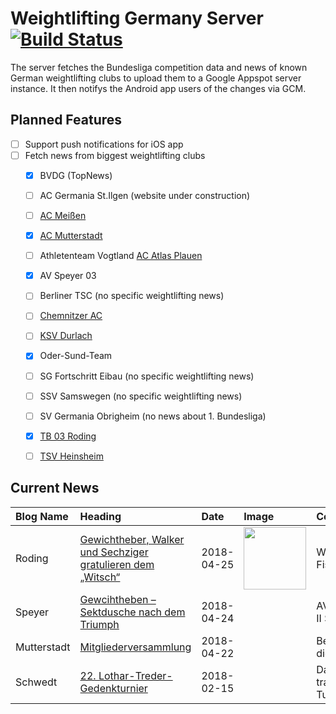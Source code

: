 # Weightlifting Germany Server [![Build Status](https://travis-ci.org/WGierke/weightlifting_germany_server.svg?branch=master)](https://travis-ci.org/WGierke/weightlifting_germany_server)

The server fetches the Bundesliga competition data and news of known German weightlifting clubs to upload them to a Google Appspot server instance.
It then notifys the Android app users of the changes via GCM.

## Planned Features
- [ ] Support push notifications for iOS app  
- [ ] Fetch news from biggest weightlifting clubs
    - [X] BVDG (TopNews)
    - [ ] AC Germania St.Ilgen (website under construction)
    - [ ] [AC Meißen](http://www.ac-meissen.de/index.php?start=1)
    - [X] [AC Mutterstadt](http://www.ac-mutterstadt.de/index.php?start=1)
    - [ ] Athletenteam Vogtland [AC Atlas Plauen](https://acatlas.wordpress.com/)
    - [X] AV Speyer 03
    - [ ] Berliner TSC (no specific weightlifting news)
    - [ ] [Chemnitzer AC](http://chemnitzer-athletenclub.de/aktuelles/news/page/1/)
    - [ ] [KSV Durlach](http://ksvdurlach.de/news?page_n54=1)
    - [X] Oder-Sund-Team
    - [ ] SG Fortschritt Eibau (no specific weightlifting news)
    - [ ] SSV Samswegen (no specific weightlifting news)
    - [ ] SV Germania Obrigheim (no news about 1. Bundesliga)
    - [X] [TB 03 Roding](http://www.tb03-gewichtheben.de/page/1/)
    - [ ] [TSV Heinsheim](http://gewichtheben.tsv-heinsheim.de/index.php?start=1)


## Current News

| Blog Name   | Heading                                                                                                                                                           | Date       | Image                                                                                                     | Content                 |
|:------------|:------------------------------------------------------------------------------------------------------------------------------------------------------------------|:-----------|:----------------------------------------------------------------------------------------------------------|:------------------------|
| Roding      | [Gewichtheber, Walker und Sechziger gratulieren dem „Witsch“](https://www.tb03-gewichtheben.de/2018/04/gewichtheber-walker-und-sechziger-gratulieren-dem-witsch/) | 2018-04-25 | <img src='https://www.tb03-gewichtheben.de/wp-content/uploads/2018/04/K1600_P1080504.jpg' width='100px'/> | Wolfgang Fischer ein... |
| Speyer      | [Gewcihtheben – Sektdusche nach dem Triumph](https://www.av03-speyer.de/2018/04/gewcihtheben-sektdusche-nach-dem-triumph/)                                        | 2018-04-24 |                                                                                                           | AV 03 Speyer II Sieg... |
| Mutterstadt | [Mitgliederversammlung](http://www.ac-mutterstadt.de/index.php?start=0&heading=926dd55bfef7008158b3303241ac28eb1524348000.0)                                      | 2018-04-22 |                                                                                                           | Bei der diesjährigen... |
| Schwedt     | [22. Lothar-Treder-Gedenkturnier](http://gewichtheben.blauweiss65-schwedt.de/?p=7679)                                                                             | 2018-02-15 |                                                                                                           | Das traditionelle Tu... |
